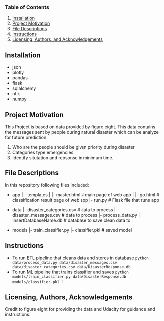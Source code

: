 
### Table of Contents

1. [Installation](#installation)
2. [Project Motivation](#motivation)
3. [File Descriptions](#files)
4. [Instructions](#instr)
5. [Licensing, Authors, and Acknowledgements](#licensing)

## Installation <a name="installation"></a>
- json
- plotly
- pandas
- flask
- sqlalchemy
- ntlk
- numpy

## Project Motivation<a name="motivation"></a>

This Project is based on data provided by figure eight. This data contains the messages sent by people during natural disaster which can be analyze for future prediction:

1. Who are the people should be given priority during disaster
2. Categories type emergencies.
3. Identify situtation and repsonse in minimum time.

## File Descriptions <a name="files"></a>
In this repository following files included:
- app
| - templates
| |- master.html  # main page of web app
| |- go.html  # classification result page of web app
|- run.py  # Flask file that runs app

- data
|- disaster_categories.csv  # data to process 
|- disaster_messages.csv  # data to process
|- process_data.py
|- InsertDatabaseName.db   # database to save clean data to

- models
|- train_classifier.py
|- classifier.pkl  # saved model 

## Instructions<a name="instr"></a>
 - To run ETL pipeline that cleans data and stores in database
        `python data/process_data.py data/disaster_messages.csv data/disaster_categories.csv data/DisasterResponse.db`
 - To run ML pipeline that trains classifier and saves
        `python models/train_classifier.py data/DisasterResponse.db models/classifier.pkl`
T
## Licensing, Authors, Acknowledgements<a name="licensing"></a>
Credit to figure eight for providing the data and Udacity for guidance and instructions. 


  
